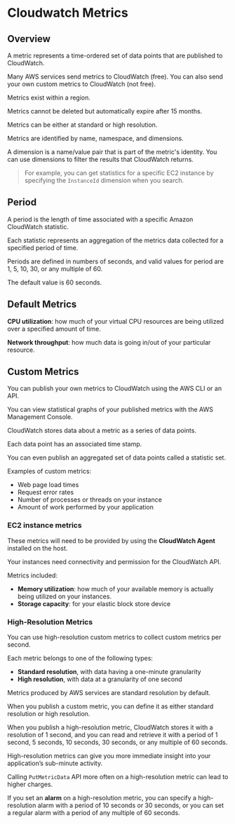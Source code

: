 # Cloudwatch Metrics

## Overview

A metric represents a time-ordered set of data points that are published to CloudWatch.

Many AWS services send metrics to CloudWatch (free). You can also send your own custom metrics to CloudWatch (not free).

Metrics exist within a region.

Metrics cannot be deleted but automatically expire after 15 months.

Metrics can be either at standard or high resolution.

Metrics are identified by name, namespace, and dimensions.

A dimension is a name/value pair that is part of the metric's identity. You can use dimensions to filter the results that CloudWatch returns.

> For example, you can get statistics for a specific EC2 instance by specifying the `InstanceId` dimension when you search.


## Period

A period is the length of time associated with a specific Amazon CloudWatch statistic.

Each statistic represents an aggregation of the metrics data collected for a specified period of time.

Periods are defined in numbers of seconds, and valid values for period are 1, 5, 10, 30, or any multiple of 60.

The default value is 60 seconds.


## Default Metrics

**CPU utilization**: how much of your virtual CPU resources are being utilized over a specified amount of time.

**Network throughput**: how much data is going in/out of your particular resource.


## Custom Metrics

You can publish your own metrics to CloudWatch using the AWS CLI or an API.

You can view statistical graphs of your published metrics with the AWS Management Console.

CloudWatch stores data about a metric as a series of data points.

Each data point has an associated time stamp.

You can even publish an aggregated set of data points called a statistic set.

Examples of custom metrics: 
- Web page load times
- Request error rates
- Number of processes or threads on your instance
- Amount of work performed by your application


### EC2 instance metrics

These metrics will need to be provided by using the **CloudWatch Agent** installed on the host.

Your instances need connectivity and permission for the CloudWatch API.

Metrics included:
- **Memory utilization**: how much of your available memory is actually being utilized on your instances.
- **Storage capacity**: for your elastic block store device


### High-Resolution Metrics

You can use high-resolution custom metrics to collect custom metrics per second.

Each metric belongs to one of the following types:

- **Standard resolution**, with data having a one-minute granularity
- **High resolution**, with data at a granularity of one second

Metrics produced by AWS services are standard resolution by default.

When you publish a custom metric, you can define it as either standard resolution or high resolution.

When you publish a high-resolution metric, CloudWatch stores it with a resolution of 1 second, and you can read and retrieve it with a period of 1 second, 5 seconds, 10 seconds, 30 seconds, or any multiple of 60 seconds.

High-resolution metrics can give you more immediate insight into your application’s sub-minute activity.

Calling `PutMetricData` API more often on a high-resolution metric can lead to higher charges.

If you set an **alarm** on a high-resolution metric, you can specify a high-resolution alarm with a period of 10 seconds or 30 seconds, or you can set a regular alarm with a period of any multiple of 60 seconds.
